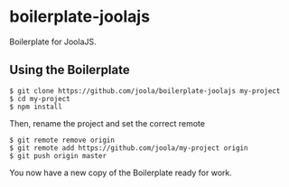 # boilerplate-joolajs

Boilerplate for JoolaJS.

## Using the Boilerplate

```
$ git clone https://github.com/joola/boilerplate-joolajs my-project
$ cd my-project
$ npm install
```

Then, rename the project and set the correct remote

```
$ git remote remove origin
$ git remote add https://github.com/joola/my-project origin
$ git push origin master
```

You now have a new copy of the Boilerplate ready for work.
